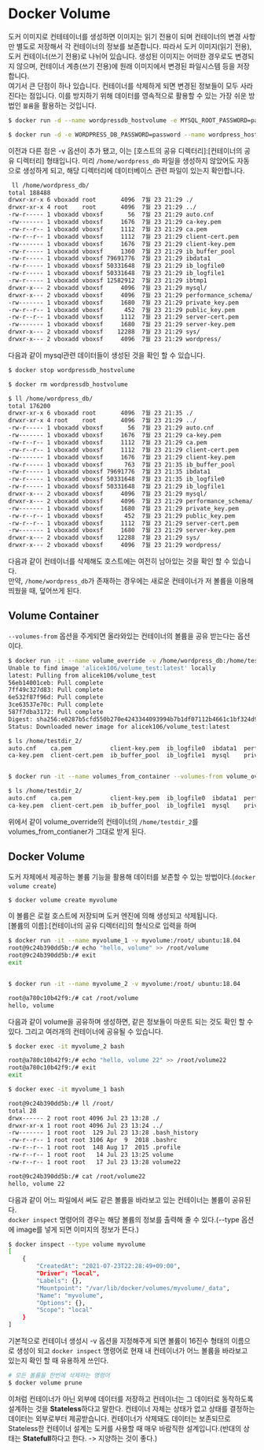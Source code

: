 # Docker Volume

도커 이미지로 컨테테이너를 생성하면 이미지는 읽기 전용이 되며 컨테이너의 변경 사항만 별도로 저장해서 각 컨테이너의 정보를 보존합니다. 따라서 도커 이미지(읽기 전용), 도커 컨테이너(쓰기 전용)로 나뉘어 있습니다. 생성된 이미지는 어떠한 경우로도 변경되지 않으며, 컨테이너 계층(쓰기 전용)에 원래 이미지에서 변경된 파일시스템 등을 저장합니다.  
여기서 큰 단점이 하나 있습니다. 컨테이너를 삭제하게 되면 변경된 정보들이 모두 사라진다는 점입니다. 이를 방지하기 위해 데이터를 영속적으로 활용할 수 있는 가장 쉬운 방법인 `볼륨`을 활용하는 것입니다.

```bash
$ docker run -d --name wordpressdb_hostvolume -e MYSQL_ROOT_PASSWORD=password -e MYSQL_DATABASE=wordpress -v /home/wordpress_db:/var/lib/mysql mysql:5.7

$ docker run -d -e WORDPRESS_DB_PASSWORD=password --name wordpress_hostvolume --link wordpressdb_hostvolume:mysql -p 80 wordpress
```

이전과 다른 점은 -v 옵션이 추가 됐고, 이는 [호스트의 공유 디렉터리]:[컨테이너의 공유 디렉터리] 형태입니다. 미리 `/home/wordpress_db` 파일을 생성하지 않았어도 자동으로 생성하게 되고, 해당 디렉터리에 데이터베이스 관련 파일이 있는지 확인합니다.
```bash
 ll /home/wordpress_db/
total 188488
drwxr-xr-x 6 vboxadd root       4096  7월 23 21:29 ./
drwxr-xr-x 4 root    root       4096  7월 23 21:29 ../
-rw-r----- 1 vboxadd vboxsf       56  7월 23 21:29 auto.cnf
-rw------- 1 vboxadd vboxsf     1676  7월 23 21:29 ca-key.pem
-rw-r--r-- 1 vboxadd vboxsf     1112  7월 23 21:29 ca.pem
-rw-r--r-- 1 vboxadd vboxsf     1112  7월 23 21:29 client-cert.pem
-rw------- 1 vboxadd vboxsf     1676  7월 23 21:29 client-key.pem
-rw-r----- 1 vboxadd vboxsf     1360  7월 23 21:29 ib_buffer_pool
-rw-r----- 1 vboxadd vboxsf 79691776  7월 23 21:29 ibdata1
-rw-r----- 1 vboxadd vboxsf 50331648  7월 23 21:29 ib_logfile0
-rw-r----- 1 vboxadd vboxsf 50331648  7월 23 21:29 ib_logfile1
-rw-r----- 1 vboxadd vboxsf 12582912  7월 23 21:29 ibtmp1
drwxr-x--- 2 vboxadd vboxsf     4096  7월 23 21:29 mysql/
drwxr-x--- 2 vboxadd vboxsf     4096  7월 23 21:29 performance_schema/
-rw------- 1 vboxadd vboxsf     1680  7월 23 21:29 private_key.pem
-rw-r--r-- 1 vboxadd vboxsf      452  7월 23 21:29 public_key.pem
-rw-r--r-- 1 vboxadd vboxsf     1112  7월 23 21:29 server-cert.pem
-rw------- 1 vboxadd vboxsf     1680  7월 23 21:29 server-key.pem
drwxr-x--- 2 vboxadd vboxsf    12288  7월 23 21:29 sys/
drwxr-x--- 2 vboxadd vboxsf     4096  7월 23 21:29 wordpress/
```
다음과 같이 mysql관련 데이터들이 생성된 것을 확인 할 수 있습니다.

```bash
$ docker stop wordpressdb_hostvolume

$ docker rm wordpressdb_hostvolume

$ ll /home/wordpress_db/
total 176200
drwxr-xr-x 6 vboxadd root       4096  7월 23 21:35 ./
drwxr-xr-x 4 root    root       4096  7월 23 21:29 ../
-rw-r----- 1 vboxadd vboxsf       56  7월 23 21:29 auto.cnf
-rw------- 1 vboxadd vboxsf     1676  7월 23 21:29 ca-key.pem
-rw-r--r-- 1 vboxadd vboxsf     1112  7월 23 21:29 ca.pem
-rw-r--r-- 1 vboxadd vboxsf     1112  7월 23 21:29 client-cert.pem
-rw------- 1 vboxadd vboxsf     1676  7월 23 21:29 client-key.pem
-rw-r----- 1 vboxadd vboxsf      763  7월 23 21:35 ib_buffer_pool
-rw-r----- 1 vboxadd vboxsf 79691776  7월 23 21:35 ibdata1
-rw-r----- 1 vboxadd vboxsf 50331648  7월 23 21:35 ib_logfile0
-rw-r----- 1 vboxadd vboxsf 50331648  7월 23 21:29 ib_logfile1
drwxr-x--- 2 vboxadd vboxsf     4096  7월 23 21:29 mysql/
drwxr-x--- 2 vboxadd vboxsf     4096  7월 23 21:29 performance_schema/
-rw------- 1 vboxadd vboxsf     1680  7월 23 21:29 private_key.pem
-rw-r--r-- 1 vboxadd vboxsf      452  7월 23 21:29 public_key.pem
-rw-r--r-- 1 vboxadd vboxsf     1112  7월 23 21:29 server-cert.pem
-rw------- 1 vboxadd vboxsf     1680  7월 23 21:29 server-key.pem
drwxr-x--- 2 vboxadd vboxsf    12288  7월 23 21:29 sys/
drwxr-x--- 2 vboxadd vboxsf     4096  7월 23 21:29 wordpress/
```

다음과 같이 컨테이너를 삭제해도 호스트에는 여전히 남아있는 것을 확인 할 수 있습니다.  
만약, `/home/wordpress_db`가 존재하는 경우에는 새로운 컨테이너가 저 볼륨을 이용해 띄웠을 때, 덮어쓰게 된다.  

## Volume Container

`--volumes-from` 옵션을 주게되면 올라와있는 컨테이너의 볼륨을 공유 받는다는 옵션이다.
```bash
$ docker run -it --name volume_override -v /home/wordpress_db:/home/testdir_2 alicek106/volume_test
Unable to find image 'alicek106/volume_test:latest' locally
latest: Pulling from alicek106/volume_test
56eb14001ceb: Pull complete
7ff49c327d83: Pull complete
6e532f87f96d: Pull complete
3ce63537e70c: Pull complete
587f7dba3172: Pull complete
Digest: sha256:e0287b5cfd550b270e4243344093994b7b1df07112b4661c1bf324d9ac9c04aa
Status: Downloaded newer image for alicek106/volume_test:latest

$ ls /home/testdir_2/
auto.cnf    ca.pem           client-key.pem  ib_logfile0  ibdata1  performance_schema  public_key.pem   server-key.pem  wordpress
ca-key.pem  client-cert.pem  ib_buffer_pool  ib_logfile1  mysql    private_key.pem     server-cert.pem  sys


$ docker run -it --name volumes_from_container --volumes-from volume_override ubuntu:18.04

$ ls /home/testdir_2/
auto.cnf    ca.pem           client-key.pem  ib_logfile0  ibdata1  performance_schema  public_key.pem   server-key.pem  wordpress
ca-key.pem  client-cert.pem  ib_buffer_pool  ib_logfile1  mysql    private_key.pem     server-cert.pem  sys
```

위에서 같이 volume_override의 컨테이너의 `/home/testdir_2`를 volumes_from_contianer가 그대로 받게 된다.

## Docker Volume

도커 자체에서 제공하는 볼륨 기능을 활용해 데이터를 보존할 수 있는 방법이다.(`docker volume create`)
```bash
$ docker volume create myvolume
```
이 볼륨은 로컬 호스트에 저장되며 도커 엔진에 의해 생성되고 삭제됩니다.  
[볼륨의 이름]:[컨테이너의 공유 디렉터리]의 형식으로 입력을 하며
```bash
$ docker run -it --name myvolume_1 -v myvolume:/root/ ubuntu:18.04
root@9c24b390dd5b:/# echo "hello, volume" >> /root/volume
root@9c24b390dd5b:/# exit
exit


$ docker run -it --name myvolume_2 -v myvolume:/root/ ubuntu:18.04

root@a780c10b42f9:/# cat /root/volume
hello, volume
```
다음과 같이 volume을 공유하며 생성하면, 같은 정보들이 마운트 되는 것도 확인 할 수 있다. 그리고 여러개의 컨테이너에 공유될 수 있습니다.
```bash
$ docker exec -it myvolume_2 bash

root@a780c10b42f9:/# echo "hello, volume 22" >> /root/volume22
root@a780c10b42f9:/# exit
exit

$ docker exec -it myvolume_1 bash

root@9c24b390dd5b:/# ll /root/
total 28
drwx------ 2 root root 4096 Jul 23 13:28 ./
drwxr-xr-x 1 root root 4096 Jul 23 13:24 ../
-rw------- 1 root root  129 Jul 23 13:28 .bash_history
-rw-r--r-- 1 root root 3106 Apr  9  2018 .bashrc
-rw-r--r-- 1 root root  148 Aug 17  2015 .profile
-rw-r--r-- 1 root root   14 Jul 23 13:25 volume
-rw-r--r-- 1 root root   17 Jul 23 13:28 volume22

root@9c24b390dd5b:/# cat /root/volume22
hello, volume 22
```
다음과 같이 어느 파일에서 써도 같은 볼륨을 바라보고 있는 컨테이너는 볼륨이 공유된다.  
`docker inspect` 명령어의 경우는 해당 볼륨의 정보를 출력해 줄 수 있다.(--type 옵션에 image를 넣게 되면 이미지의 정보가 뜬다.)

```bash
$ docker inspect --type volume myvolume
[
    {
        "CreatedAt": "2021-07-23T22:28:49+09:00",
        "Driver": "local",
        "Labels": {},
        "Mountpoint": "/var/lib/docker/volumes/myvolume/_data",
        "Name": "myvolume",
        "Options": {},
        "Scope": "local"
    }
]
```

기본적으로 컨테이너 생성시 -v 옵션을 지정해주게 되면 볼륨이 16진수 형태의 이름으로 생성이 되고 `docker inspect` 명령어로 현재 내 컨테이너가 어느 볼륨을 바라보고 있는지 확인 할 때 유용하게 쓰인다.

```bash
# 모든 볼륨을 한번에 삭제하는 명령어
$ docker volume prune
```

이처럼 컨테이너가 아닌 외부에 데이터를 저장하고 컨테이너는 그 데이터로 동작하도록 설계하는 것을 **Stateless**하다고 말한다. 컨테이너 자체는 상태가 없고 상태를 결정하는 데이터는 외부로부터 제공받습니다. 컨테이너가 삭제돼도 데이터는 보존되므로 Stateless한 컨테이너 설계는 도커를 사용할 때 매우 바람직한 설계입니다.(반대의 상태는 **Statefull**하다고 한다. -> 지양하는 것이 좋다.)